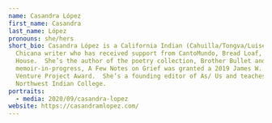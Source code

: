 ```yaml
---
name: Casandra López
first_name: Casandra
last_name: López
pronouns: she/hers
short_bio: Casandra López is a California Indian (Cahuilla/Tongva/Luiseño) and
  Chicana writer who has received support from CantoMundo, Bread Loaf, and Tin
  House.  She’s the author of the poetry collection, Brother Bullet and her
  memoir-in-progress, A Few Notes on Grief was granted a 2019 James W. Ray
  Venture Project Award.  She’s a founding editor of As/ Us and teaches at
  Northwest Indian College.
portraits:
  - media: 2020/09/casandra-lopez
website: https://casandramlopez.com/
---
```

